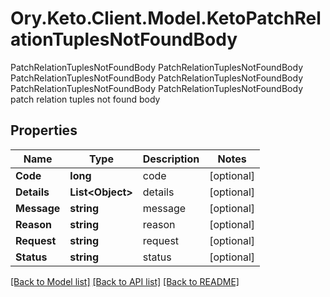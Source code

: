 # Ory.Keto.Client.Model.KetoPatchRelationTuplesNotFoundBody
PatchRelationTuplesNotFoundBody PatchRelationTuplesNotFoundBody PatchRelationTuplesNotFoundBody PatchRelationTuplesNotFoundBody PatchRelationTuplesNotFoundBody PatchRelationTuplesNotFoundBody patch relation tuples not found body

## Properties

Name | Type | Description | Notes
------------ | ------------- | ------------- | -------------
**Code** | **long** | code | [optional] 
**Details** | **List&lt;Object&gt;** | details | [optional] 
**Message** | **string** | message | [optional] 
**Reason** | **string** | reason | [optional] 
**Request** | **string** | request | [optional] 
**Status** | **string** | status | [optional] 

[[Back to Model list]](../README.md#documentation-for-models) [[Back to API list]](../README.md#documentation-for-api-endpoints) [[Back to README]](../README.md)

